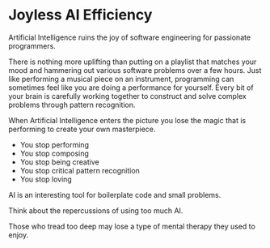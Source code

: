 # Joyless AI Efficiency

Artificial Intelligence ruins the joy of software engineering for passionate programmers.

There is nothing more uplifting than putting on a playlist that matches your mood and hammering out various software problems over a few hours. Just like performing a musical piece on an instrument, programming can sometimes feel like you are doing a performance for yourself. Every bit of your brain is carefully working together to construct and solve complex problems through pattern recognition.

When Artificial Intelligence enters the picture you lose the magic that is performing to create your own masterpiece.

- You stop performing
- You stop composing
- You stop being creative
- You stop critical pattern recognition
- You stop loving

AI is an interesting tool for boilerplate code and small problems.

Think about the repercussions of using too much AI.

Those who tread too deep may lose a type of mental therapy they used to enjoy.
